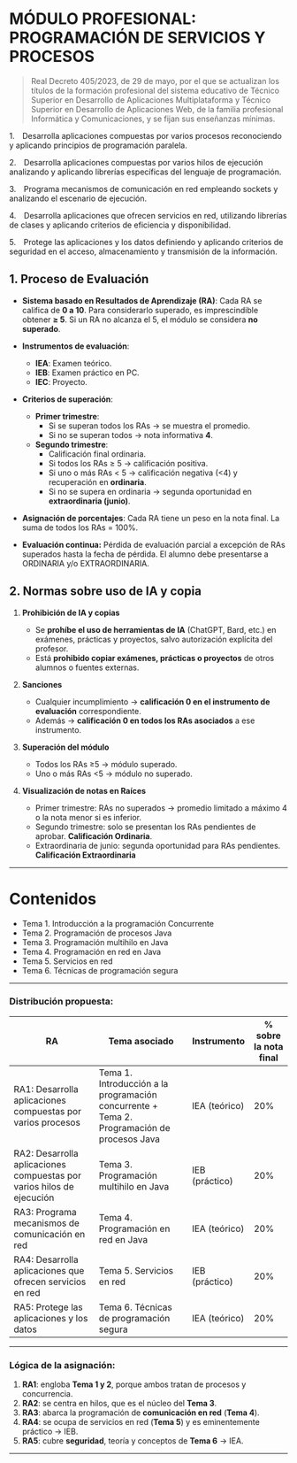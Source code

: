 # MÓDULO PROFESIONAL: PROGRAMACIÓN DE SERVICIOS Y PROCESOS

> Real Decreto 405/2023, de 29 de mayo, por el que se actualizan los títulos de la formación profesional del sistema educativo de Técnico Superior en Desarrollo de Aplicaciones Multiplataforma y Técnico Superior en Desarrollo de Aplicaciones Web, de la familia profesional Informática y Comunicaciones, y se fijan sus enseñanzas mínimas.

1. Desarrolla aplicaciones compuestas por varios procesos reconociendo y aplicando principios de programación paralela.

2. Desarrolla aplicaciones compuestas por varios hilos de ejecución analizando y aplicando librerías específicas del lenguaje de programación.

3. Programa mecanismos de comunicación en red empleando sockets y analizando el escenario de ejecución.

4. Desarrolla aplicaciones que ofrecen servicios en red, utilizando librerías de clases y aplicando criterios de eficiencia y disponibilidad.

5. Protege las aplicaciones y los datos definiendo y aplicando criterios de seguridad en el acceso, almacenamiento y transmisión de la información.



## 1. Proceso de Evaluación

- **Sistema basado en Resultados de Aprendizaje (RA)**:
  Cada RA se califica de **0 a 10**. Para considerarlo superado, es imprescindible obtener **≥ 5**.
  Si un RA no alcanza el 5, el módulo se considera **no superado**.

- **Instrumentos de evaluación**:
  - **IEA**: Examen teórico.
  - **IEB**: Examen práctico en PC.
  - **IEC**: Proyecto.

- **Criterios de superación**:
  - **Primer trimestre**:
    - Si se superan todos los RAs → se muestra el promedio.
    - Si no se superan todos → nota informativa **4**.
  - **Segundo trimestre**:
    - Calificación final ordinaria.
    - Si todos los RAs ≥ 5 → calificación positiva.
    - Si uno o más RAs < 5 → calificación negativa (<4) y recuperación en **ordinaria**.
    - Si no se supera en ordinaria → segunda oportunidad en **extraordinaria (junio)**.

- **Asignación de porcentajes**:
  Cada RA tiene un peso en la nota final. La suma de todos los RAs = 100%.

- **Evaluación continua:** Pérdida de evaluación parcial a excepción de RAs superados hasta la fecha de pérdida. El alumno debe presentarse a ORDINARIA y/o EXTRAORDINARIA.

## 2. Normas sobre uso de IA y copia

1. **Prohibición de IA y copias**

   * Se **prohíbe el uso de herramientas de IA** (ChatGPT, Bard, etc.) en exámenes, prácticas y proyectos, salvo autorización explícita del profesor.
   * Está **prohibido copiar exámenes, prácticas o proyectos** de otros alumnos o fuentes externas.

2. **Sanciones**

   * Cualquier incumplimiento → **calificación 0 en el instrumento de evaluación** correspondiente.
   * Además → **calificación 0 en todos los RAs asociados** a ese instrumento.

3. **Superación del módulo**

   * Todos los RAs ≥5 → módulo superado.
   * Uno o más RAs <5 → módulo no superado.

4. **Visualización de notas en Raíces**

   * Primer trimestre: RAs no superados → promedio limitado a máximo 4 o la nota menor si es inferior.
   * Segundo trimestre: solo se presentan los RAs pendientes de aprobar. **Calificación Ordinaria**.
   * Extraordinaria de junio: segunda oportunidad para RAs pendientes. **Calificación Extraordinaria**
---


# Contenidos

* Tema 1. Introducción a la programación Concurrente
* Tema 2. Programación de procesos Java
* Tema 3. Programación multihilo en Java
* Tema 4. Programación en red en Java
* Tema 5. Servicios en red
* Tema 6. Técnicas de programación segura


---

### Distribución propuesta:

| RA                                                                    | Tema asociado                                                                              | Instrumento    | % sobre la nota final |
| --------------------------------------------------------------------- | ------------------------------------------------------------------------------------------ | -------------- | --------------------- |
| RA1: Desarrolla aplicaciones compuestas por varios procesos           | Tema 1. Introducción a la programación concurrente + Tema 2. Programación de procesos Java | IEA (teórico)  | 20%                   |
| RA2: Desarrolla aplicaciones compuestas por varios hilos de ejecución | Tema 3. Programación multihilo en Java                                                     | IEB (práctico) | 20%                   |
| RA3: Programa mecanismos de comunicación en red                       | Tema 4. Programación en red en Java                                                        | IEA (teórico)  | 20%                   |
| RA4: Desarrolla aplicaciones que ofrecen servicios en red             | Tema 5. Servicios en red                                                                   | IEB (práctico) | 20%                   |
| RA5: Protege las aplicaciones y los datos                             | Tema 6. Técnicas de programación segura                                                    | IEA (teórico)  | 20%                   |

---

### Lógica de la asignación:

1. **RA1**: engloba **Tema 1 y 2**, porque ambos tratan de procesos y concurrencia.
2. **RA2**: se centra en hilos, que es el núcleo del **Tema 3**.
3. **RA3**: abarca la programación de **comunicación en red** (**Tema 4**).
4. **RA4**: se ocupa de servicios en red (**Tema 5**) y es eminentemente práctico → IEB.
5. **RA5**: cubre **seguridad**, teoría y conceptos de **Tema 6** → IEA.



---
